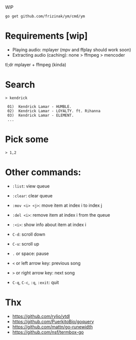 WIP

`go get github.com/frizinak/ym/cmd/ym`

# Requirements [wip]

- Playing audio: mplayer (mpv and ffplay should work soon)
- Extracting audio (caching): none > ffmpeg > mencoder

tl;dr mplayer + ffmpeg (kinda)

# Search

`> kendrick`

```
 01)  Kendrick Lamar - HUMBLE.
 02)  Kendrick Lamar - LOYALTY. ft. Rihanna
 03)  Kendrick Lamar - ELEMENT.
 ...
```

# Pick some

`> 1,2`


# Other commands:

- `:list`: view queue
- `:clear`: clear queue
- `:mov <i> <j>`: move item at index i to index j
- `:del <i>`: remove item at index i from the queue
- `:<i>`: show info about item at index i
- `C-d`: scroll down
- `C-u`: scroll up
- `.` or space: pause
- `<` or left arrow key: previous song
- `>` or right arrow key: next song

- `C-q`, `C-c`, `:q`, `:exit`: quit


# Thx

- https://github.com/rylio/ytdl
- https://github.com/PuerkitoBio/goquery
- https://github.com/mattn/go-runewidth
- https://github.com/nsf/termbox-go

